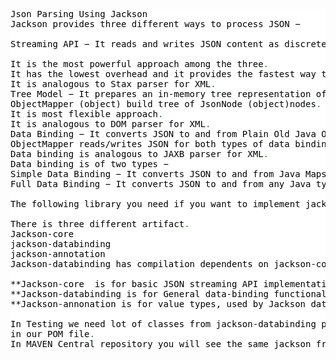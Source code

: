 <pre style='color:#000000;background:#ffffff;'>Json Parsing Using Jackson
Jackson provides three different ways to process JSON −

Streaming API − It reads and writes JSON content as discrete events<span style='color:#008c00; '>.</span> JsonParser reads the data, whereas JsonGenerator writes the data<span style='color:#008c00; '>.</span>

It is the most powerful approach among the three<span style='color:#008c00; '>.</span>
It has the lowest overhead and it provides the fastest way to perform read/write operations<span style='color:#008c00; '>.</span>
It is analogous to Stax parser for XML<span style='color:#008c00; '>.</span>
Tree Model − It prepares an in-memory tree representation of the JSON document<span style='color:#008c00; '>.</span> 
ObjectMapper (object) build tree of JsonNode (object)nodes<span style='color:#008c00; '>.</span> 
It is most flexible approach<span style='color:#008c00; '>.</span> 
It is analogous to DOM parser for XML<span style='color:#008c00; '>.</span>
Data Binding − It converts JSON to and from Plain Old Java Object (POJO) using property accessor or using annotations<span style='color:#008c00; '>.</span> 
ObjectMapper reads/writes JSON for both types of data bindings<span style='color:#008c00; '>.</span> 
Data binding is analogous to JAXB parser for XML<span style='color:#008c00; '>.</span> 
Data binding is of two types −
Simple Data Binding − It converts JSON to and from Java Maps, Lists, Strings, Numbers, Booleans, and null objects<span style='color:#008c00; '>.</span>
Full Data Binding − It converts JSON to and from any Java type<span style='color:#008c00; '>.</span>

The following library you need if you want to implement jackson in your project<span style='color:#008c00; '>.</span>

There is three different artifact<span style='color:#008c00; '>.</span>
Jackson-core
jackson-databinding
jackson-annotation
Jackson-databinding has compilation dependents on jackson-core &amp; jackson-annonation<span style='color:#008c00; '>.</span> 

**Jackson-core  is for basic JSON streaming API implementation
**Jackson-databinding is for General data-binding functionality for Jackson: works on core streaming API
**Jackson-annonation is for value types, used by Jackson data binding package

In Testing we need lot of classes from jackson-databinding package<span style='color:#008c00; '>.</span> Since it has compilation dependency of other two, we have to include all three artifacts
in our POM file<span style='color:#008c00; '>.</span>
In MAVEN Central repository you will see the same jackson framework with the groupid name org<span style='color:#008c00; '>.</span>codehaus<span style='color:#008c00; '>.</span>jackson<span style='color:#008c00; '>.</span> This is old version of Jackson<span style='color:#008c00; '>.</span> Use com<span style='color:#008c00; '>.</span>fasterxml<span style='color:#008c00; '>.</span>jackson<span style='color:#008c00; '>.</span>core
</pre>
